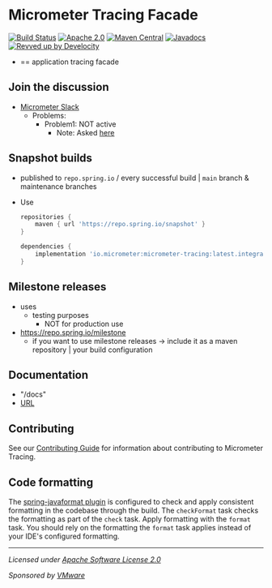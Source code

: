 # Micrometer Tracing Facade

[![Build Status](https://circleci.com/gh/micrometer-metrics/tracing.svg?style=shield)](https://circleci.com/gh/micrometer-metrics/tracing)
[![Apache 2.0](https://img.shields.io/github/license/micrometer-metrics/tracing.svg)](https://www.apache.org/licenses/LICENSE-2.0)
[![Maven Central](https://img.shields.io/maven-central/v/io.micrometer/micrometer-tracing.svg)](https://search.maven.org/artifact/io.micrometer/micrometer-tracing)
[![Javadocs](https://www.javadoc.io/badge/io.micrometer/micrometer-tracing.svg)](https://www.javadoc.io/doc/io.micrometer/micrometer-tracing)
[![Revved up by Develocity](https://img.shields.io/badge/Revved%20up%20by-Develocity-06A0CE?logo=Gradle&labelColor=02303A)](https://ge.micrometer.io/)

* == application tracing facade

## Join the discussion

* [Micrometer Slack](https://slack.micrometer.io)
  * Problems:
    * Problem1: NOT active
      * Note: Asked [here](https://github.com/micrometer-metrics/micrometer/issues/4411#issuecomment-2243490216)

## Snapshot builds

* published to `repo.spring.io` / every successful build | `main` branch & maintenance branches
* Use

    ```groovy
    repositories {
        maven { url 'https://repo.spring.io/snapshot' }
    }
    
    dependencies {
        implementation 'io.micrometer:micrometer-tracing:latest.integration'
    }
    ```

## Milestone releases

* uses
  * testing purposes
    * NOT for production use 
* https://repo.spring.io/milestone
  * if you want to use milestone releases -> include it as a maven repository | your build configuration


## Documentation

* "/docs"
* [URL](https://docs.micrometer.io/tracing/reference/)

## Contributing

See our [Contributing Guide](CONTRIBUTING.md) for information about contributing to Micrometer Tracing.

## Code formatting

The [spring-javaformat plugin](https://github.com/spring-io/spring-javaformat) is configured to check and apply consistent formatting in the codebase through the build.
The `checkFormat` task checks the formatting as part of the `check` task.
Apply formatting with the `format` task.
You should rely on the formatting the `format` task applies instead of your IDE's configured formatting.

-------------------------------------
_Licensed under [Apache Software License 2.0](https://www.apache.org/licenses/LICENSE-2.0)_

_Sponsored by [VMware](https://tanzu.vmware.com)_
